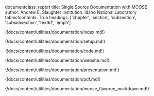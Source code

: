 documentclass: report
title: Single Source Documentation with MOOSE
author: Andrew E. Slaughter
institution: Idaho National Laboratory
tableofcontents: True
headings: ['chapter', 'section', 'subsection', 'subsubsection', 'textbf', 'emph']

{!docs/content/utilities/documentation/index.md!}

{!docs/content/utilities/documentation/setup.md!}

{!docs/content/utilities/documentation/code.md!}

{!docs/content/utilities/documentation/website.md!}

{!docs/content/utilities/documentation/presentation.md!}

{!docs/content/utilities/documentation/pdf.md!}

{!docs/content/utilities/documentation/moose_flavored_markdown.md!}
